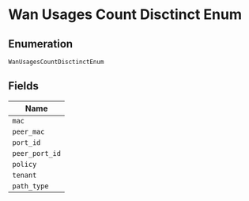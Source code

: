 
# Wan Usages Count Disctinct Enum

## Enumeration

`WanUsagesCountDisctinctEnum`

## Fields

| Name |
|  --- |
| `mac` |
| `peer_mac` |
| `port_id` |
| `peer_port_id` |
| `policy` |
| `tenant` |
| `path_type` |

